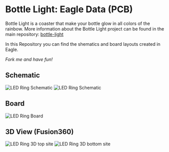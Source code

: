 # Bottle Light: Eagle Data (PCB)

Bottle Light is a coaster that make your bottle glow in all colors of the rainbow. More information about the Bottle Light project can be found in the main repository: [bottle-light](https://github.com/HansAchterbahn/bottle-light)

In this Repository you can find the shematics and board layouts created in Eagle.

*Fork me and have fun!*


## Schematic

![LED Ring Schematic](doku/bottle-light-sch-1.png)
![LED Ring Schematic](doku/bottle-light-sch-2.png)


## Board

![LED Ring Board](doku/bottle-light-brd.png) 

## 3D View (Fusion360)

![LED Ring 3D top site](doku/bottle-light-fusion-3d-bottom.png)
![LED Ring 3D bottom site](doku/bottle-light-fusion-3d-top.png)

